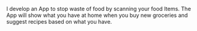 I develop an App to stop waste of food by scanning your food Items. The App will show what you have at home when you buy new groceries and suggest recipes based on what you have.

